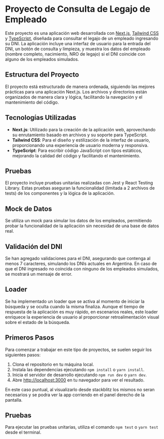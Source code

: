 # Proyecto de Consulta de Legajo de Empleado

Este proyecto es una aplicación web desarrollada con [Next.js](https://nextjs.org/), [Tailwind CSS](https://tailwindcss.com/) y [TypeScript](https://www.typescriptlang.org/), diseñada para consultar el legajo de un empleado ingresando su DNI. La aplicación incluye una interfaz de usuario para la entrada del DNI, un botón de consulta y limpieza, y muestra los datos del empleado (nombre completo, nacimiento, NRO de legajo) si el DNI coincide con alguno de los empleados simulados.

## Estructura del Proyecto

El proyecto está estructurado de manera ordenada, siguiendo las mejores prácticas para una aplicación Next.js. Los archivos y directorios están organizados de manera clara y lógica, facilitando la navegación y el mantenimiento del código.

## Tecnologías Utilizadas

- **Next.js**: Utilizado para la creación de la aplicación web, aprovechando su enrutamiento basado en archivos y su soporte para TypeScript.
- **Tailwind CSS**: Para el diseño y estilización de la interfaz de usuario, proporcionando una experiencia de usuario moderna y responsiva.
- **TypeScript**: Para escribir código JavaScript con tipos estáticos, mejorando la calidad del código y facilitando el mantenimiento.

## Pruebas

El proyecto incluye pruebas unitarias realizadas con Jest y React Testing Library. Estas pruebas aseguran la funcionalidad (limitada a 2 archivos de tests) de los componentes y la lógica de la aplicación.

## Mock de Datos

Se utiliza un mock para simular los datos de los empleados, permitiendo probar la funcionalidad de la aplicación sin necesidad de una base de datos real.

## Validación del DNI

Se han agregado validaciones para el DNI, asegurando que contenga al menos 7 caracteres, simulando los DNIs actuales en Argentina. En caso de que el DNI ingresado no coincida con ninguno de los empleados simulados, se mostrará un mensaje de error.

## Loader

Se ha implementado un loader que se activa al momento de iniciar la búsqueda y se oculta cuando la misma finaliza. Aunque el tiempo de respuesta de la aplicación es muy rápido, en escenarios reales, este loader enriquece la experiencia de usuario al proporcionar retroalimentación visual sobre el estado de la búsqueda.

## Primeros Pasos

Para comenzar a trabajar en este tipo de proyectos, se suelen seguir los siguientes pasos:

1. Clona el repositorio en tu máquina local.
2. Instala las dependencias ejecutando `npm install` o `yarn install`.
3. Inicia el servidor de desarrollo ejecutando `npm run dev` o `yarn dev`.
4. Abre [http://localhost:3000](http://localhost:3000) en tu navegador para ver el resultado.

En este caso puntual, al visualizarlo desde stackblitz los mismos no seran necesarios y se podra ver la app corriendo en el panel derecho de la pantalla.

## Pruebas

Para ejecutar las pruebas unitarias, utiliza el comando `npm test` o `yarn test` desde el terminal.
